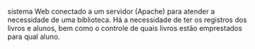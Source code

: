 sistema Web conectado a um servidor (Apache) para atender
a necessidade de uma biblioteca.
Há a necessidade de ter os registros dos livros e alunos, bem como o
controle de quais livros estão emprestados para qual aluno.
